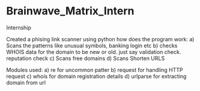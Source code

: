 # Brainwave_Matrix_Intern
Internship

Created a phising link scanner using python
how does the program work: 
a) Scans the patterns like unusual symbols, banking login etc
b) checks WHOIS data for the domain to be new or old. just say validation check. reputation check
c) Scans free domains
d) Scans Shorten URLS

Modules used: 
a) re for uncommon patter
b) request for handling HTTP request
c) whois for domain registration details
d) urlparse for extracting domain from url

